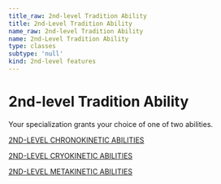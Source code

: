 ```yaml
---
title_raw: 2nd-level Tradition Ability
title: 2nd-Level Tradition Ability
name_raw: 2nd-level Tradition Ability
name: 2nd-Level Tradition Ability
type: classes
subtype: 'null'
kind: 2nd-level features
---
```


# 2nd-level Tradition Ability

Your specialization grants your choice of one of two abilities.

[2ND-LEVEL CHRONOKINETIC ABILITIES](./2nd-Level%20Chronokinetic%20Abilities/2nd-Level%20Chronokinetic%20Abilities.md)

[2ND-LEVEL CRYOKINETIC ABILITIES](./2nd-Level%20Cryokinetic%20Abilities/2nd-Level%20Cryokinetic%20Abilities.md)

[2ND-LEVEL METAKINETIC ABILITIES](./2nd-Level%20Metakinetic%20Abilities/2nd-Level%20Metakinetic%20Abilities.md)
